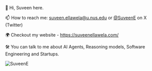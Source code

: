 👋 Hi, Suveen here.

📫 How to reach me: suveen.ellawela@u.nus.edu or <a href="https://x.com/SuveenE" target="_blank">@SuveenE</a> on X (Twitter)

🌍 Checkout my website - https://suveenellawela.com/

🛠️ You can talk to me about AI Agents, Reasoning models, Software Engineering and Startups.

<p align="left"> <img src="https://komarev.com/ghpvc/?username=SuveenE&label=Profile%20views&color=0e75b6&style=flat" alt="SuveenE" /> </p>
